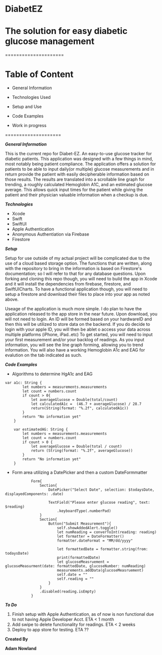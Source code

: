 # DiabetEZ

# The solution for easy diabetic glucose management

=====================
# Table of Content
* General Information
* Technologies Used
* Setup and Use
* Code Examples

* Work in progress 

====================

**_General Information_**

This is the current repo for Diabet-EZ. An easy-to-use glucose tracker for diabetic patients. This application was designed with a few things in mind,
most notably being patient compliance. The application offers a solution for patients to be able to input daily(or multiple) glucose measurements and in
return provide the patient with easily decipherable information based on those results. The results are translated into a scrollable line graph for trending,
a roughly calculated Hemoglobin A1C, and an estimated glucose average. This allows quick input times for the patient while giving the patient and their physician 
valuable information when a checkup is due. 


**_Technologies_**

* Xcode
* Swift
* SwiftUI
* Apple Authentication
* Anonymous Authentiation via Firebase
* Firestore


**_Setup_**

Setup for use outside of my actual project will be complicated due to the use of a cloud based storage option. The functions that are written, along with the
repository to bring in the information is based on Firestore's documentation; so I will refer to that for any database questions. Upon forking and cloning this 
repo though, you will need to build the app in Xcode and it will install the dependencies from firebase, firestore, and SwiftUICharts. To have a functional
application though, you will need to setup a firestore and download their files to place into your app as noted above. 

Useage of the application is much more simple. I do plan to have the application released to the app store in the near future. Upon download, you will not need to 
login. An ID will be formed based on your hardwareID and then this will be utilized to store data on the backend. If you do decide to login with your
apple ID, you will then be ablet o access your data across multiple platforms (iPhone, iPad..etc) To get started, you will need to input your first measurement
and/or your backlog of readings. As you input information, you will see the line graph forming, allowing you to trend information. You will also have a working
Hemoglobin A1c and EAG for evalution on the tab indicated as such. 


**_Code Examples_**

* Algorithms to determine HgA1c and EAG
```
var a1c: String {
        let numbers = measurements.measurements
        let count = numbers.count
        if count > 0{
            let averageGlucose = Double(total/count)
            let calculatedA1c =  (46.7 + averageGlucose) / 28.7
            return(String(format: "%.2f", calculatedA1c))
        }
        return "No information yet"
    }
    
    var estimatedAG: String {
        let numbers = measurements.measurements
        let count = numbers.count
        if count > 0 {
            let averageGlucose = Double(total / count)
            return (String(format: "%.2f", averageGlucose))
        }
        return "No information yet"
    }
```

* Form area utilizing a DatePicker and then a custom DateFormmatter

```
            Form{
                Section{
                    DatePicker("Select Date", selection: $todaysDate, displayedComponents: .date)

                    TextField("Please enter glucose reading", text: $reading)
                        .keyboardType(.numberPad)
                }
                Section{
                    Button("Submit Measurement"){
                        self.showAddedAlert.toggle()
                        let numReading = converToInt(reading: reading)
                        let formatter = DateFormatter()
                        formatter.dateFormat = "MM/dd/yyyy"

                        let formattedDate = formatter.string(from: todaysDate)
                        print(formattedDate)
                        let glucoseMeasruement = glucoseMeasurment(date: formattedDate, glucoseNumber: numReading)
                        measurements.addData(glucoseMeasruement)
                        self.date = ""
                        self.reading = ""
                    }
                }
                .disabled(reading.isEmpty) 
            }
```

**_To Do_**

1) Finish setup with Apple Authentication, as of now is non functional due to not having Apple Developer Acct. ETA < 1 month
2) Add swipe to delete functionality for readings. ETA < 2 weeks
3) Deploy to app store for testing. ETA ??


**Created By**

**Adam Nowland**
